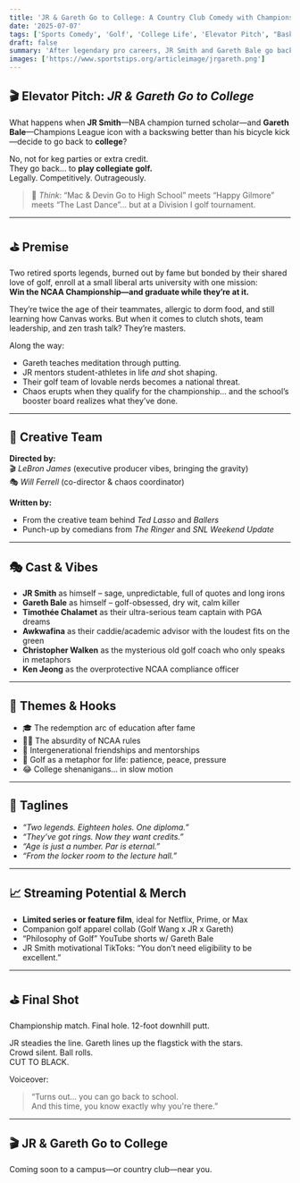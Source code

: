 ```yaml
---
title: 'JR & Gareth Go to College: A Country Club Comedy with Championship Swagger ⛳🎓'
date: '2025-07-07'
tags: ['Sports Comedy', 'Golf', 'College Life', 'Elevator Pitch', "BasketBall", 'Soccer']
draft: false
summary: 'After legendary pro careers, JR Smith and Gareth Bale go back to college—not for class, but for competitive college golf. A hilarious and heartfelt underdog tale directed by LeBron James and Will Ferrell.'
images: ['https://www.sportstips.org/articleimage/jrgareth.png']
---
```


## 🎬 Elevator Pitch: *JR & Gareth Go to College*

What happens when **JR Smith**—NBA champion turned scholar—and **Gareth Bale**—Champions League icon with a backswing better than his bicycle kick—decide to go back to **college**?

No, not for keg parties or extra credit.  
They go back… to **play collegiate golf.**  
Legally. Competitively. Outrageously.

> 🎯 *Think*: “Mac & Devin Go to High School” meets “Happy Gilmore” meets “The Last Dance”… but at a Division I golf tournament.

---

## ⛳ Premise

Two retired sports legends, burned out by fame but bonded by their shared love of golf, enroll at a small liberal arts university with one mission:  
**Win the NCAA Championship—and graduate while they’re at it.**

They’re twice the age of their teammates, allergic to dorm food, and still learning how Canvas works. But when it comes to clutch shots, team leadership, and zen trash talk? They’re masters.

Along the way:
- Gareth teaches meditation through putting.
- JR mentors student-athletes in life *and* shot shaping.
- Their golf team of lovable nerds becomes a national threat.
- Chaos erupts when they qualify for the championship… and the school’s booster board realizes what they’ve done.

---

## 🧠 Creative Team

**Directed by:**  
🎬 *LeBron James* (executive producer vibes, bringing the gravity)  
🎭 *Will Ferrell* (co-director & chaos coordinator)

**Written by:**  
- From the creative team behind *Ted Lasso* and *Ballers*  
- Punch-up by comedians from *The Ringer* and *SNL Weekend Update*

---

## 🎭 Cast & Vibes

- **JR Smith** as himself – sage, unpredictable, full of quotes and long irons
- **Gareth Bale** as himself – golf-obsessed, dry wit, calm killer
- **Timothée Chalamet** as their ultra-serious team captain with PGA dreams
- **Awkwafina** as their caddie/academic advisor with the loudest fits on the green
- **Christopher Walken** as the mysterious old golf coach who only speaks in metaphors
- **Ken Jeong** as the overprotective NCAA compliance officer

---

## 🧢 Themes & Hooks

- 🎓 The redemption arc of education after fame
- 🏌️‍♂️ The absurdity of NCAA rules
- 🤝 Intergenerational friendships and mentorships
- 🧘 Golf as a metaphor for life: patience, peace, pressure
- 😂 College shenanigans… in slow motion

---

## 🎯 Taglines

- *“Two legends. Eighteen holes. One diploma.”*
- *“They’ve got rings. Now they want credits.”*
- *“Age is just a number. Par is eternal.”*
- *“From the locker room to the lecture hall.”*

---

## 📈 Streaming Potential & Merch

- **Limited series or feature film**, ideal for Netflix, Prime, or Max  
- Companion golf apparel collab (Golf Wang x JR x Gareth)  
- “Philosophy of Golf” YouTube shorts w/ Gareth Bale  
- JR Smith motivational TikToks: “You don’t need eligibility to be excellent.”

---

## ⛳ Final Shot

Championship match. Final hole. 12-foot downhill putt.

JR steadies the line. Gareth lines up the flagstick with the stars.  
Crowd silent. Ball rolls.  
CUT TO BLACK.

Voiceover:  
> “Turns out… you can go back to school.  
> And this time, you know exactly why you're there.”

---

## 🎬 JR & Gareth Go to College

Coming soon to a campus—or country club—near you.


